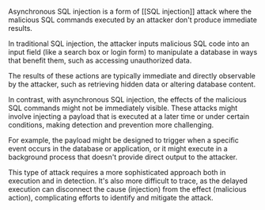 Asynchronous SQL injection is a form of [[SQL injection]] attack where the malicious SQL commands executed by an attacker don't produce immediate results. 

In traditional SQL injection, the attacker inputs malicious SQL code into an input field (like a search box or login form) to manipulate a database in ways that benefit them, such as accessing unauthorized data. 

The results of these actions are typically immediate and directly observable by the attacker, such as retrieving hidden data or altering database content.

In contrast, with asynchronous SQL injection, the effects of the malicious SQL commands might not be immediately visible. These attacks might involve injecting a payload that is executed at a later time or under certain conditions, making detection and prevention more challenging. 

For example, the payload might be designed to trigger when a specific event occurs in the database or application, or it might execute in a background process that doesn't provide direct output to the attacker.

This type of attack requires a more sophisticated approach both in execution and in detection. It's also more difficult to trace, as the delayed execution can disconnect the cause (injection) from the effect (malicious action), complicating efforts to identify and mitigate the attack.